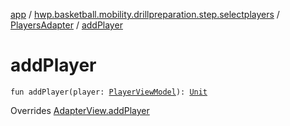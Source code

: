 [app](../../index.md) / [hwp.basketball.mobility.drillpreparation.step.selectplayers](../index.md) / [PlayersAdapter](index.md) / [addPlayer](.)

# addPlayer

`fun addPlayer(player: `[`PlayerViewModel`](../../hwp.basketball.mobility.entitiy.player/-player-view-model/index.md)`): `[`Unit`](https://kotlinlang.org/api/latest/jvm/stdlib/kotlin/-unit/index.html)

Overrides [AdapterView.addPlayer](../-players-contract/-adapter-view/add-player.md)

